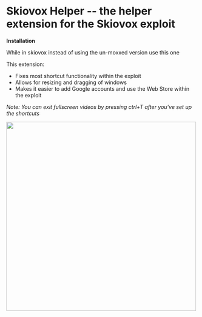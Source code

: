 # Skiovox Helper -- the helper extension for the Skiovox exploit

**Installation**

While in skiovox instead of using the un-moxxed version use this one

This extension:

- Fixes most shortcut functionality within the exploit
- Allows for resizing and dragging of windows
- Makes it easier to add Google accounts and use the Web Store within the exploit

*Note: You can exit fullscreen videos by pressing ctrl+T after you've set up the shortcuts*

<img src="https://github.com/bypassiwastaken/skiovox-helper/assets/144500273/baa94258-e1e0-46aa-831b-6667c39c5374" width="500">
